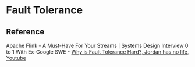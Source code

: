 # Fault Tolerance

## Reference

Apache Flink - A Must-Have For Your Streams | Systems Design Interview 0 to 1 With Ex-Google SWE - [Why is Fault Tolerance Hard?, Jordan has no life, Youtube](https://youtu.be/fYO5-6Owt0w?si=6JHBiZqvcjWErZ2Y&t=196)
